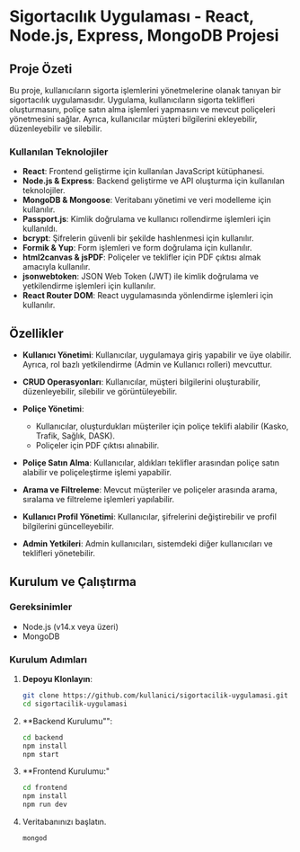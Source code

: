 # Sigortacılık Uygulaması - React, Node.js, Express, MongoDB Projesi

## Proje Özeti

Bu proje, kullanıcıların sigorta işlemlerini yönetmelerine olanak tanıyan bir sigortacılık uygulamasıdır. Uygulama, kullanıcıların sigorta teklifleri oluşturmasını, poliçe satın alma işlemleri yapmasını ve mevcut poliçeleri yönetmesini sağlar. Ayrıca, kullanıcılar müşteri bilgilerini ekleyebilir, düzenleyebilir ve silebilir.

### Kullanılan Teknolojiler
- **React**: Frontend geliştirme için kullanılan JavaScript kütüphanesi.
- **Node.js & Express**: Backend geliştirme ve API oluşturma için kullanılan teknolojiler.
- **MongoDB & Mongoose**: Veritabanı yönetimi ve veri modelleme için kullanılır.
- **Passport.js**: Kimlik doğrulama ve kullanıcı rollendirme işlemleri için kullanıldı.
- **bcrypt**: Şifrelerin güvenli bir şekilde hashlenmesi için kullanılır.
- **Formik & Yup**: Form işlemleri ve form doğrulama için kullanılır.
- **html2canvas & jsPDF**: Poliçeler ve teklifler için PDF çıktısı almak amacıyla kullanılır.
- **jsonwebtoken**: JSON Web Token (JWT) ile kimlik doğrulama ve yetkilendirme işlemleri için kullanılır.
- **React Router DOM**: React uygulamasında yönlendirme işlemleri için kullanılır.

## Özellikler

- **Kullanıcı Yönetimi**: Kullanıcılar, uygulamaya giriş yapabilir ve üye olabilir. Ayrıca, rol bazlı yetkilendirme (Admin ve Kullanıcı rolleri) mevcuttur.
  
- **CRUD Operasyonları**: Kullanıcılar, müşteri bilgilerini oluşturabilir, düzenleyebilir, silebilir ve görüntüleyebilir.
  
- **Poliçe Yönetimi**:
  - Kullanıcılar, oluşturdukları müşteriler için poliçe teklifi alabilir (Kasko, Trafik, Sağlık, DASK).
  - Poliçeler için PDF çıktısı alınabilir.
  
- **Poliçe Satın Alma**: Kullanıcılar, aldıkları teklifler arasından poliçe satın alabilir ve poliçeleştirme işlemi yapabilir.
  
- **Arama ve Filtreleme**: Mevcut müşteriler ve poliçeler arasında arama, sıralama ve filtreleme işlemleri yapılabilir.
  
- **Kullanıcı Profil Yönetimi**: Kullanıcılar, şifrelerini değiştirebilir ve profil bilgilerini güncelleyebilir.
  
- **Admin Yetkileri**: Admin kullanıcıları, sistemdeki diğer kullanıcıları ve teklifleri yönetebilir.

## Kurulum ve Çalıştırma

### Gereksinimler
- Node.js (v14.x veya üzeri)
- MongoDB

### Kurulum Adımları

1. **Depoyu Klonlayın**:
   ```bash
   git clone https://github.com/kullanici/sigortacilik-uygulamasi.git
   cd sigortacilik-uygulamasi


2. **Backend Kurulumu"":
   ```bash
   cd backend
   npm install
   npm start
   ```

4. **Frontend Kurulumu:"
   ```bash
   cd frontend
   npm install
   npm run dev
   ```

5. Veritabanınızı başlatın.
   ```bash
   mongod
   ```
